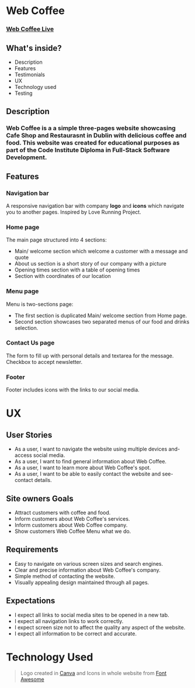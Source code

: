 # Web Coffee



### [Web Coffee Live](https://nil1143.github.io/p1-ci/)

## What's inside?
 
- Description
- Features
- Testimonials
- UX
- Technology used
- Testing


## **Description**

### Web Coffee  is a a simple three-pages website showcasing Cafe Shop and Restaurasnt in Dublin with delicious coffee and food. This website was created for educational purposes as part of the Code Institute Diploma in Full-Stack Software Development. 

## **Features**

### **Navigation bar**

A responsive navigation bar with company **logo** and **icons** which navigate you to another pages. Inspired by Love Running Project. 



### **Home page**

The main page structured into 4 sections:
- Main/ welcome section which welcome a customer with a message and quote
- About us section is a short story of our company with a picture
- Opening times section with a table of opening times 
- Section with coordinates of our location

### **Menu page**

Menu is two-sections page:
- The first section is duplicated Main/ welcome section from Home page.
- Second section showcases two separated menus of our food and drinks selection.
### **Contact Us page**
The form to fill up with personal details and textarea for the message. Checkbox to accept newsletter.

### Footer

Footer includes icons with the links to our social media.

# UX
## User Stories

- As a user, I want to navigate the website using multiple devices and- access social media.
- As a user, I want to find general information about Web Coffee.
- As a user, I want to learn more about Web Coffee's spot.
- As a user, I want to be able to easily contact the website and see- contact details.


## Site owners Goals

- Attract customers with coffee and food.
- Inform customers about Web Coffee's services.
- Inform customers about Web Coffee company.
- Show customers Web Coffee Menu what we do.

## Requirements

- Easy to navigate on various screen sizes and search engines.
- Clear and precise information about Web Coffee's company.
- Simple method of contacting the website.
- Visually appealing design maintained through all pages.

 ## Expectations

- I expect all links to social media sites to be opened in a new tab.
- I expect all navigation links to work correctly.
- I expect screen size not to affect the quality any aspect of the website.
- I expect all information to be correct and accurate.


# Technology Used

> Logo created in [Canva](https://canva.com/) and Icons in whole website from [Font Awesome](https://fontawesome.com)